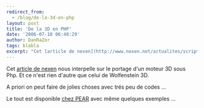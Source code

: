 ```yaml
---
redirect_from:
  - /blog/de-la-3d-en-php
layout: post
title: 'De la 3D en PHP'
date: '2006-07-10 06:48:29'
author: DanRaZor
tags: blabla
excerpt: "Cet [article de nexen](http://www.nexen.net/actualites/scripts_php/moteur_de_rendu_3d_en_php.php) nous interpelle sur le portage d'un moteur 3D sous Php.   Et ce n'est rien d'autre que celui de Wolfenstein 3D.  \n  \nA priori on peut faire de jolies choses avec trés peu de codes ...  \n  \nLe tout est disponible [chez      …"
---
```


Cet [article de nexen](http://www.nexen.net/actualites/scripts_php/moteur_de_rendu_3d_en_php.php) nous interpelle sur le portage d'un moteur 3D sous Php.   Et ce n'est rien d'autre que celui de Wolfenstein 3D.

A priori on peut faire de jolies choses avec trés peu de codes ...

Le tout est disponible [chez PEAR](http://pearadise.net/index.php/view/package/pear.php.net/Image_3D/) avec même quelques exemples ...

